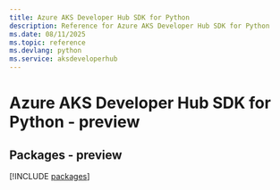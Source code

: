 ```yaml
---
title: Azure AKS Developer Hub SDK for Python
description: Reference for Azure AKS Developer Hub SDK for Python
ms.date: 08/11/2025
ms.topic: reference
ms.devlang: python
ms.service: aksdeveloperhub
---
```

# Azure AKS Developer Hub SDK for Python - preview
## Packages - preview
[!INCLUDE [packages](aks-developer-hub-index.md)]